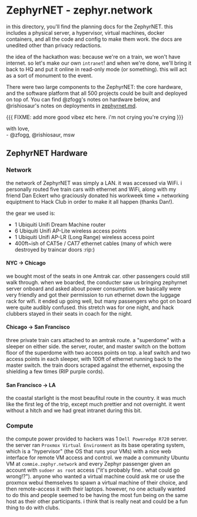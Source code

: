 # ZephyrNET - zephyr.network

in this directory, you'll find the planning docs for the ZephyrNET. this includes a physical server, a hypervisor, virtual machines, docker containers, and all the code and config to make them work. the docs are unedited other than privacy redactions.

the idea of the hackathon was: because we're on a train, we won't have internet. so let's make our own `intranet`! and when we're done, we'll bring it back to HQ and put it online in read-only mode (or something). this will act as a sort of monument to the event.

There were two large components to the ZephyrNET: the core hardware, and the software platform that all 500 projects could be built and deployed on top of. You can find @zfogg's notes on hardware below, and @rishiosaur's notes on deployments in [zephyrnet.md](zephyrnet.md).

{{{ FIXME: add more good vibez etc here. i'm not crying you're crying }}}

with love,  
\- @zfogg, @rishiosaur, msw


## ZephyrNET Hardware

### Network

the network of ZephyrNET was simply a LAN. it was accessed via WiFi. i personally routed five train cars with ethernet and WiFi, along with my friend Dan Eckert who graciously donated his workweek time + networking equiptment to Hack Club in order to make it all happen (thanks Dan!).

the gear we used is:
* 1 Ubiquiti Unifi Dream Machine router
* 6 Ubiquiti Unifi AP-Lite wireless access points
* 1 Ubiquiti Unifi AP-LR (Long Range) wireless access point
* 400ft~ish of CAT5e / CAT7 ethernet cables (many of which were destroyed by traincar doors :rip:)

#### NYC -> Chicago

we bought most of the seats in one Amtrak car. other passengers could still walk through. when we boarded, the conducter saw us bringing zephyrnet server onboard and asked about power consumption. we basically were very friendly and got their permission to run ethernet down the luggage rack for wifi. it ended up going well, but many passengers who got on board were quite audibly confused. this stretch was for one night, and hack clubbers stayed in their seats in coach for the night.

#### Chicago -> San Francisco

three private train cars attached to an amtrak route. a "superdome" with a sleeper on either side. the server, router, and master switch on the bottom floor of the superdome with two access points on top. a leaf switch and two access points in each sleeper, with 100ft of ethernet running back to the master switch. the train doors scraped against the ethernet, exposing the shielding a few times (RIP purple cords).

#### San Francisco -> LA

the coastal starlight is the most beaufitul route in the country. it was much like the first leg of the trip, except much prettier and not overnight. it went without a hitch and we had great intranet during this bit.

### Compute

the compute power provided to hackers was 1 `Dell Poweredge R720` server. the server ran `Proxmox Virtual Environment` as its base operating system, which is a "hypervisor" (the OS that runs your VMs) with a nice web interface for remote VM access and control. we made a community Ubuntu VM at `commie.zephyr.network` and every Zephyr passenger given an account with `sudoer as root` access ("it's probably fine.. what could go wrong!?"). anyone who wanted a virtual machine could ask me or use the proxmox webui themselves to spawn a virtual machine of their choice, and then remote-access it with their laptops. however, no one actually wanted to do this and people seemed to be having the most fun being on the same host as their other participants. i think that is really neat and could be a fun thing to do with clubs.
